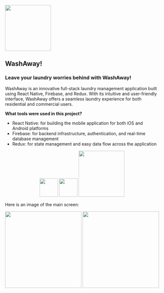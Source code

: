 <div align="left">
  <img width="150" height="150" src="https://lh3.googleusercontent.com/fife/AMPSemfNEy5WlTk7257sa0lP-gCpBgOuzOBiWSZ8fG_xvqqLDbO4l_EdhtC6dF9kR8LJzcHB9triWhsGnKdruK1floKa1peuumHNKGYW3fkzV6VytSfSHW77GtEAXaiIB7H6lgsVqp9F-5dhYrcoCoOIIEp8q1WrCz2j8YS3zWt4RhSojfUtIGaQ4w7PxreOGL61IYDAMoALLvhorYyYgqsUhdufuI1nf7ZvAvJhM6aO6YTZoRxkZy75VxcVR8AlOUpNSwdRCeUVyyKzvaGdbn75VJKw6ECoIrn6vAvd2oQ_j98uEntLeuN_6Cjyapp8MIETnaMAAoVmUAJgEIDlyg9w9tO274A8jW4iTSA4se4tUPAmttyYvoqLYH7DMNUGHg5_kaWWWzEBE78SOpqA5qSawIR-7K0HScBUzqos145l6GglVz-yg-8hqmBFkw3hy0o0VGZ3RF1WZ2KcJL6uOi-jknfOQvQTBRW0Q-lKWztU7CQbehocgkRhINncU33o9Wn6-JI0gnlD1P5j0CIX4sj7apL_nZkrhgmyiWjSgaoo85PDxBUT5fcV6vANRexhDB2VJCZCQIEzP3Q-VUpoN3Rvo1o-CUQFpEcorzaDry0ebedlzM3lDOaUGmpcROtgrIRUM55ZTVz8Y-d1ELYq_tqas22TzYs8POX_I8DGH3Ayg5YAJm4T1EoITD80NhsU6Y29AO4Yu8UMHUaDOghX6r5Cg9lT1j5Ti7Vm7ICkgtMny-d8cK-nYmMSwG9hpW6xDK1zXeoebbKlLiQqSHj9eR-gLj2qK4XcO5zQIcxxFYJkqur-ohUaR2R3jjo9Jus1mMDPpMAl-GOEiG3L-oAyeybYLj9Vuz8xNacHpS334qrTKmwcqqiqmmrAczsz4z6KSlmDivdzWNv97J38TbJi-98zxuli7wNnWR55KlxSFweVDwkdSGHRPekkQPATMluFsZQKazHvXvpW462syGGJ7aEHhDl2JwFp6QWgQtIkU4FXUHyh_5BT9zczVazEsIkbVotIuHu7b_QOEnhi8UyuxO8YVDA35Pnc4b-t4Ph0Cz0cyL7rJcMdpxKl6lB795GuyBbOTSuzJBu7BJC04bxWHfJm7yFdipSOqzebUqQGCLRqoJop1rL1HfxPp7yoTUzO-Omq4EAoyMx6JrgqElxFKHM9VApnKEbGAdMGMk5-4Dfda8LTo-j8ZVytab1wYTBt9Cwm_iF67Q1v0o-naEzrAPG9j55NyRVH9CRFIps0DOYbbxHB7cTobDMkKNoDyW5X7g1dYmc2w_SKFNIDR9qLIQngBwCr0xY7MKNdIx0fsjODoTWcVGZs1UrBCm5btwW5HVVbdSLns1rf-iRRxi88Vw0RaUE7hoVwQ_rvkGgxw3g-10O6mQXMSs-sE5kpJg72UH9_NDPoHy_A51YeZHLO_EZRxdp1b8Ggo5LnG8jfvHD_xpar2PSLXlpf-jNZTWCP-j__UNzAe5Oz8s_9eh5S7-E122buI6qbE7EaVa4XhMoSxBmjvnP0kkCBfLuH=w3024-h1668">
</div>

## WashAway!

### Leave your laundry worries behind with WashAway!


WashAway is an innovative full-stack laundry management application built using React Native, Firebase, and Redux. With its intuitive and user-friendly interface, WashAway offers a seamless laundry experience for both residential and commercial users.



**What tools were used in this project?**

* React Native: for building the mobile application for both iOS and Android platforms
* Firebase: for backend infrastructure, authentication, and real-time database management
* Redux: for state management and easy data flow across the application

<div align="center">
  <img height="60" src="https://lh3.googleusercontent.com/fife/AMPSemd6LRXKgCRTTU_tmKZEC4wGquu4CjQWJdws_0O4P-9LZWzESURERGIUZFs-oDJUuAK5EZoqyOK6OVodEx7vLCkgiwLfZrSz29PErnAw8Acuo6F6MCiI0QNyNpKdbo8rIbZ-0yw3yCz1ItDGEylXPWGY_TRc-TMFiQ80_AUUXgx-dfB_KD9c8P0A6E517jDmsC4xB8WFLr-XHYdmUUEBkq6FOMwe8PWGzHhQK1OxT0Ir791l0BuIUEbZXqM4yOPQMtELRkTE9p8BG6BbSCy1MVJB4SvksXSPg-dkybKJdRFThU5aAf3XolKqYUOThaewBvZqjZEmevVPFrEYahEZ7cRygCjfkCeOJDhLkmgJIYrk3VfQhGdRu8MeZ88qFjYPuMcfxYc75llKYmToFvdbh9iuH5DXGyUmEUGe1uFeTDrIpY7n-Sji3HttLASheAeI5_EQbU6GuWHLhUOuvZk8MxRMa_UuQUiNOf01t8h6BJ507Z8_26FcgYp4zeb_ZfEg0Cgcz7cv0nhqqbPjK72HUqbzP77hcNvgyv1hpWGKfxSXlgdurhNO_opzSKfB2AL16aa0Yh9u1Li3_qxC9JSP7U4M3w3uDn76KRHMvFT6n0ocIFxMax4OVeX8fHNcs-PnB7TXVS-XIHhUdR-oGQPwJeXUKCYqOtmMEwtgDADa7RpHkgt20JoRKtg-1YFH98SeouY5GRJRZOUiR_ZuDACaWk7qoqx9CtJ0yMGExVDTHQRUq-worXPEs51qksXV6EIdiOyvfvaqUBvjETSr-koRCegz0oHbuKqKRcKUxlajSrjH-14Mt4gYXEGWHMptU5R-hLhQT2at65KD5UgaEhkr5LV8wl30thbTClhnHjxcockrsAntSeyAvO94Vs6bBQ0-2yVYIF7ize7Xpt64GvFRQYHy-GsME9LcyDxaxOY0oRZcW0l1JZqhMcS06Z7sD7y8oPHzGrjMbdRpoTo7io3p40uS_FGV42u3zXQ09pzkixZ6i36BiXLvb0Mh2ujGi1YzB7YgfNxHobVXT9EJWJwsPIJK0wEUIJbWLa4VM1_rRcmiWG_3KeNv2cctTvbSDjazFK0RxVoyqvV24klwsUXE2KDSkMOoNvW-pxl6psPj8JAR6xrooRF-beRnpSxky3rqDXILHbBTkwZ31KVACN3s3VhXlCbScKXOMmHUots0YnhIIuEcDojowqMakWdPFfN33NEhMyJJzxehYyVDfQO4vT_owg8xGfPWayLhb-QHINPwjNdVx3-ecQ6iWYAL_jD_JxRLLJIguHq2e2DZ7joPX0e-MZe-NHqaYepzACS9hU_tesBmaOcqN6PPJUX4TlrEInUTPKIw1sNXU9CcFUXr9MIhbC5cCtFWpFXg7GD8PxAjFXezDV-ugJjIMtxhJKRWrU79qBphImwXGDXhQtF7sdWoHMX54Z07NfWmRAcEZnkSePsiSMSGq6MMmTiLoY7FHY_BXihfmOJ_7ljEjrkx7973C3Fg2eGC6AeeVMo3TLd8Wl3C56rHQNWu=w2206-h1554">
     <img width="60" src="https://lh3.googleusercontent.com/fife/AMPSemd950QxZYt_ex-f0dVzHzHDxxIj8dEva43V5xKkDkg_dGwE5c36RYJZE8OCJf8EJzc_ou77A7X0_mlOPXo3phwJASwsN5r9PDf8sdk0ie_uaaWxvNZQrLmV7yEqZwNGj-4w2W24MrHiOlUp-XG2fMLoyQdI5JN0fnXyVKTb0je6amGAA15a2vYfzTJstLkB5RgYYOKFlgNUK6AjyQgnpI0aPKn-vH6vLK4KtOtTx9mt2uEKl9NFS3KTKqQ9lh0oOtGDd6WY2busx5WM0l52DmDdVp4BNtdF5XlNPGhcNGukJLD8qw7fpisMz2Mmp96bYSjb-Fa1ELwgD1lRG-jsEQFbJRrfP3kiv0M7LoZei9JEPCWtltHrlH9ZryuWTgztvMo-VauJb9Dw_W-gKimDNzW14KqkUzCVGlb41dO-UxdpVRpGE4jcCiRBawMgOOm9PE2Pw2O6tPfSG8uFiIb7-_9sPau5ZER0_fA8uiLAGdokOBJNC7Nui0JORA-QzTVjtkZgVy71Vj3bmkrAo4e041qKS_QdKK7IR5DdF_zxPhNpc-c56ZBdbFqOkJ_I_AufzfTRhA7nw5UDkHRsrJUX8TsZp-1JYamFSAEpdBcyAK6ARAGzY617NIK8MfT8pTg6LwSnHEFMkN5IcSPCjAzYtDtZ6RQwpUkMJXPLtAOu1mCqaE1ao2ARPc3HwgdaLRM418ScWm5vzmShns8zm1Ng18FLSBhDn1uqNmMWurZg41jKkdt4O-ZXU6jBwef0UdJfp4eZICroZKfu1jnf0aggogoSarILV8BgUGsHtcdwn7TXphrLAUTmJtOy9zuiZ_uzkKkdC5WinIc0aisFDmFSv2fH9L80W06bfIi_LaCziQrmh9PCDKWYmDarOhHeHVMu_AHVjZc6nUCtrfdOhmaL6jho-MdwKBKLIDUBZF86KHJJAei_W2OiIUUQhMeh7YDHssI8rg3Mdp3-vFVUAgpOvaj3NNuyT00aQJyQi-V8-BQPB1C7qZpNAGjhxvqPgCkFqkBJ8x5cX3kXZM1LCzXRW3jmUV7bJrZvzd48KKut9_QAt4iH79ie8iARvRGhCNuxSlt9KBTsBZ5qsFdfJNwQVgqwxOfaOze0nGqDU8YOcAHhkNgwbIJDJf0-KTrDwtPlrlqbYS0gHDH1N9EE9QSIc_8t1--W5ffzJ6594GvutTSdfIFSE8N7dTf4GoY-8Oh4v5ZeFjh06WHJTDS4cUYyrncDv5OzI82ROAM_FRTvkNWM5dP7uTciXcgYxW1f7Djon9Mk1Eckr9usLplK0oTThAbveocnk_6qT_89TOUIm1BH8g7vUqwk8bwv85awpm5nWyyaXDJqZcpeEiq7him7HwkrlwpMA5D99IB74c0fS61nTuq_3gFOZWyqcsbFQOSMqojdnnaSPYqryIaovNC0GRcHaIARSboB31amLFUla4tVr7Rtmz4CmwXrbVzZjbW2EyjoHvtBFZeE433xBBH9n5zkW3mLTR7aoo1PEVZQq0NN0_NsIvgALQuD=w3024-h1554">

<img width="150" src="https://lh3.googleusercontent.com/fife/AMPSemcVZOyH6AvEUpe0XQU05JNNLKmSgkVmUiFwLy2lbb1qeCJqzovMbEqzvs7dSCNOrLlRAWoksgYq4hGh5CMQTYvQZ-2oaZjEqqkQZOpBPJ6ZJfDyDwm5LN5U09A_NIzLgYGaRkrVebP6qTGXCvEwr5U2W4CSg7aQC1U8CkHa0AM4S1_ij1cF553t4dnaU6S9CTPn_hxsCuHR-J2emQPOk9lnuZRnVVcmrfSnJEjblWZlwizX-xWeCnUH3WgSPGpqZddwKaZtIPQOVVHNlkoiJhhk0D9GI69PmMIXWFjcnj7hekGlZTDK6rq79URBQeB9ars59XDiN3uL6KZoJE1o_bvZogmWNUcBUEEJpZrD0zZdtfc5QNo96s0WZv2MZw3XPvr1cv1NM7d4HGy1MVhxi7bJ6L3Lt5DkvJKaFIG1gD_hkp6TU1-xbkQZ1-LAQjEcanvMmoHuHH7uZ04YNqi-TMGpllL2Q27M_kflNoIWf9Wq6QHoVfS3t1nnktMF8-3EvZTAEz3l1StENLrHpy0gzs-_oFZWgfXGtvUtjqJT8Nj_F0kBtfcAEEIAGfo5tRpk0LrB_obynDVa00X0E6c55Gd5-COfvLRCv6E1C0nL2aQgyKumNuUPfbm8gYgJ-fEorOYUN-1WVeO4RLzit-_eFPUrul8rPkWu-l-ALAbGWNcT285zVH2_alpI8A0ZVtMRIsinjm-CThp18o_bpZMy8_0axsE7FfFdy47B72FBPUIk6dRfv8tQIMPo4ucdp3Ki2WH1rDUAAyCvPPAHhSVe118pJJP5SbIw5ssNYj8GuntqPpNqJ7kdTIfOUlE_zxlJQBOLtb9iwXo1tG82GBZDQZ3ITOnpRWs7nR1RzvTC0GwHlHzUFUiIemuxVHVTd7xspBZwWOT6jdeRARhzWTivTzNOgdrySGHu0dTPEumYP4DuTdu0YEP16LI51S3bpaxU-69MAgpjoLvgNrNHuBLX4J781NsFi9ztM1-XGYslVlhGnG-B3-EPyk05nUHN1bxVqzEmhr3aRpI1a5BaKzLkZB_2DepTh9nioR7TQq-LNdgOHhUwMXD2I3Bi0Po2ybx0punjmiz4Ojjulqp_jjZ0vwa6hxRxlZp2RpUd7_Lxo9lwqGohQQNyPWHLvdxbyzbMElP_XWZfQxL_FTtlQc6Epj7Jc7C4iUy-qxqDUkXAQNop26NPZBUkAag4czQJdHTNaIMiNdJ5C3vvEfN9uiW9-XYlqlxZJilzVHmmTmWhJ1wQEdttV_oIlYPuur5Mb_Xr0gVpi-nPNexnMmOthCMyZDGZYmq-n4knKpALaOSstmY5v4oKYut2gaDHExFE8obv1YA43bSIk_JUfHKki_KLaDehqBEObXStvHP8HW7iYwGc-0RaU2AkIiI_ZeVBoCP5_F7ChqwkuPltrOXzL-R2zTPzK_Z2EPr69c0MkBXinXRr1-8bNuhzckgMz7fjvKUbhshrZWFLiIGYx2mgvbL3W1R8giM09RqvLhWv3xJP_4FJmzdb9M0B5DSE=w3024-h1554">
</div>


Here is an image of the main screen:


<img width="250" src="https://lh3.googleusercontent.com/fife/AMPSemdBtqUrOMOo-XfvYlpySkGVfmKWdfs49saqvYTHiKVWZb30OX391uT42RpEN158Gba7T4YUKDLB1O6HBP-0kKAVuvwPMRXwDxjk87xvMNNgUUv7Ynrk8MnvF4yqZLGMPpJQ38e0yagjYZCctuDf3AvQi2FRLK0ArlpQgIboBbhOXdPCM9QolIY09LpZiCQ0-ZOyV7ur6llrmerPisDwZzNbnMIphQ_Z2AGTV0ZqcJsHM5UiXhVaYwEJtdl4GUcBkLWXqRTyJBmn9Hz3NV7BAnO_sGeXEjWtHyQxH2xdWEwzEaeGw0g2NNLlkYQ_oR4nHEeD0jWNBWn6Z6LV2NPY4PZGGm8o7i1SPESJHpi7olTZrWI3kFJnsP9fovqkZ1QOlcCLN-PSXhHH5yCZBrUI5VbLh6WZ9d6rETdsEHpGB1QF6Q3X2r5AzAS11p5DvxramoeFfsBIDXkJIT1jV3Xaz5uMlaLtWI2FjwS_eLn4ep3A57TuovowNqv9mFS0zCeUVvyaPNBaXNAgNbGOPlqik3QSdMzhUIdpy5_YNIBzwCdALf_pzjcJIl8_DLGkVA-Rkcp-ktFijxeS1Qi3m9BlhTNtOzCXmP07z2dzZY6h_YWDjN3NP9FDtn684bMWnM_OV6-udKTHGRhiEfdyn9RQUH1dk8dQO5FTTDJEuEiC0jhLWtjQraRiod3AHEDfArYMJAsrnCJFl57qELuqALkEe4ILYbIRy5MXxNXyjJWDRaR65PtalaD_yCOfycHxNGeT2JhqUxLKzVJTqVeA3fCEbwPZn5Bcqb08OxduLUAmroU98bkDyvz4emooE4n8bH1HHo-5cmjcAMTVx7hB0601nXburbhdbDyFm1zYTr5ZTb0wRpDoWDVOFgig3YYoJMATsQ3bPkO4HMdFrgvhv0I4fYIfm55YoKFyQu93stSc6m3Ez40MxqsC2XrBFmU1Kkk6A5pfOy_AlFF8lQ89xPxABk_WBJiUIuC978h36F2zL4BEia7az0mlmlg0qHFafZu4YnPoKj3vlbHZHd_4tJdBi4A3GbsyOycfAIg0MT9N8_-hk6rmcMvN48jqhRRpueysmMCtJmn0H_PieYcetsIyY6U8lmQGi7M5k3zZyiMf3wN8Bd3pVYe_ujWqDi1eNrrhdsF4a_OYHk2R5E0E7BSMeSy7LjtkvJAODtykGHGhhUk9A-kaCwod3xTFKttuDh3-qGgoimLoI_GQjY05keFh73u9ZPrnW_bvR0T_3yBXQikJxbS6DSECcVxMPFYQxRbpmQFCfcBthd1JKi8ABQ5JZfLTQGIxRkuRHCv6ZNdQTP3o9VMzRhsfUmjcenclpk9JW5W7onnDG8cvr-MaLqKwAJPX-WssRXI_26EF_h8LF2PaFqffK-lqOu_9JUjSqJUfDqBp5BGkYWyoMsN9-Yv4eJeSotyteTNCuquX5NErdIX8UE82ZqrZpDsqARZa403ILwIEUHyd4YPz06fuXg4xEpIZExn5EWj6S-9T0E5V55aIuMeEEZaen6mI=w3024-h1554">


<img width="250" src="https://lh3.googleusercontent.com/fife/AMPSemcy3_7nQQkQ230hTz-_DnvSZmELAaMQrxNMtX6_-Dd-92AvK3La1VcYXShnIPw3IM9Aupql6SVao44Lb0QwfA0K2qZOqPsi3On6I9wqH8q5cdsPhs4Zd-RDYrVz9usKGP7Yj176DKH_qpxcq7TEzuOZ6K6vQiDJ3nu7f7ky3VNAVuuCUWW5IEbrE51eIR6nhsWTy_fP6fJjx7WemNYiEhsz_sw_Q9-OZUXDPi73Whu2ujOyp5xI2YnQ8MB1YX8fwFe8BngVJDxJVEvqDF_nF3GH5WRuKtWAh-vulw56lexIiufbc-JxRVFe3X7TO8jaUg_nLwEPK6pfZRgElc0IKpduNk28Zda9gruR1GZPA0aBUG5hznPwPUgxi0N2YvoK3oPZ2XotF7Kf3AUOe5Zs1e1g5HAjhUucaz866WZkWD1mbMPok6MZ-71bLjJ54ZtmqtzcTiXhTmuT-mKznbA_YfBcuTyKqBjnAU2k9-J-QUp07xR7sW7OcTn3EKXNtL1t9coVoyFzcnXKI23cmjOnVghcWoalVtIResHSGSM2uDwZGuQeyrkvCTAmK3tiKQ1I9nkbljNDbBteP0R1XtqxFYQypkJjWFq1T5oD6J6H7pUrAS_OobQ2C3-liJC0wOg919vw4y3tsP4sNpptMikh-rpmbyKQHA_BSb0qAVKyWA-cRWaxxeVzcK7xMpX53lVBJ2lM3qqQt7IHURT6YncDj4Bg9J28lY0nzgtJvLFArbNoFR5UHSaVeQhceVqV96yp1VptIiMDbu3Lc2xgLPZKEWtYwirY71tdm1a6GW2ucOP4vjL5t9IblbKF1XLZEhhy_F9psY6OQ_pu8YflqBnZSuTHJrIXGCMlxZRVUxMyGVHDh925Qu-W2CiHNqLLeeDYpB8ZY6IuOEmjXvlq34W_gshRKgsoQEojHeAu4qInDoPhlZ-jZ-M4uXRSrFMDHi8q10lC_-ZgG25BiSVyibVYah8pC_exmvNpCgJ4q9oj2XYQ_SqwLggWbcTuHjUAd_eMPDsstNki0BcHhxH5slKqnHqaF414mUJpYWY40gOkbBDd_dopaoRzGpDfZUovBlWOL8kuJNdZuWkn2Jv8BGYmk3-b6HEKTPfuIvytkRnIWd54pB0FiGG-AiXn9m8NX_zWnIn8BCCX3qK6yjBa6aRA8GFQh3THgxj8JTFJOvksBWs9KUU5O0T8qUqveWk9xA2MmJMKYH7TSFzft8A3NSAHUy60PeIdLQeYFgZXlN72pYyGThCqU_HEeqPaQmmCXNaB080qkPo9sTZ_5ApXNqOUcgVY7BlA7Oh9H0GSRETRS3XVXaXq_Ahno2rIYk-xKA51bwg-IoOgZS5mjnRgJF8WDfCbO59LoEA1yE8i2z0bW-02aCRqMQFWy_kkjV1zyxIqfSpRegkluiU9fV_bRCpZYcQ_tFLrkmdDsg3MR3-csTKghSsoeAoLBKpkqBnHEpPHJwEaBFkI5mcdsMBPZof2BBGfE4zo8GR1J1VtQWdvVHYHs-LRjHPTN84F=w3024-h1668">



